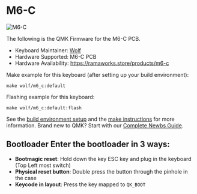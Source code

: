 # M6-C

![M6-C](https://i.imgur.com/gkRotHh.jpeg)

The following is the QMK Firmware for the M6-C PCB.

* Keyboard Maintainer: [Wolf](https://github.com/ToastyStoemp)
* Hardware Supported: M6-C PCB
* Hardware Availability: https://ramaworks.store/products/m6-c

Make example for this keyboard (after setting up your build environment):

	make wolf/m6_c:default

Flashing example for this keyboard:

    make wolf/m6_c:default:flash

See the [build environment setup](https://docs.qmk.fm/#/getting_started_build_tools) and the [make instructions](https://docs.qmk.fm/#/getting_started_make_guide) for more information. Brand new to QMK? Start with our [Complete Newbs Guide](https://docs.qmk.fm/#/newbs).

## Bootloader Enter the bootloader in 3 ways: 
* **Bootmagic reset**: Hold down the key ESC key and plug in the keyboard (Top Left most switch)
* **Physical reset button**: Double press the button through the pinhole in the case
* **Keycode in layout**: Press the key mapped to `QK_BOOT`
